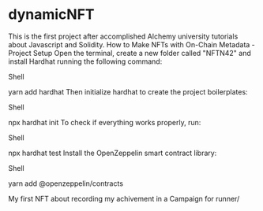 # dynamicNFT
This is the first project after accomplished Alchemy university tutorials about Javascript and Solidity.
How to Make NFTs with On-Chain Metadata - Project Setup
Open the terminal, create a new folder called "NFTN42" and install Hardhat running the following command:

Shell

yarn add hardhat
Then initialize hardhat to create the project boilerplates:

Shell

npx hardhat init
To check if everything works properly, run:

Shell

npx hardhat test
Install the OpenZeppelin smart contract library:

Shell

yarn add @openzeppelin/contracts

My first NFT about recording my achivement in a Campaign for runner/